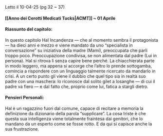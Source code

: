 Letto il 10-04-25 (pg 32 ~ 37)
#### [[Anno dei Cerotti Medicati Tucks|ACMT]] ~ 01 Aprile

#### Riassunto del capitolo:
In questo capitolo Hal Incandenza — che al momento sembra il protagonista — ha dieci anni e mezzo e viene mandato da uno “specialista in conversazione” su iniziativa della madre (Mami), preoccupata che parli troppo poco. Preoccupazione condivisa, se non alimentata dal padre (Lui in persona).
Hal si ritrova lì senza capire bene perché. La chiacchierata parte in modo leggero, ma appena si accorge che l’altro lo prende sottogamba, comincia a rispondere con un linguaggio talmente ricercato da mandarlo in crisi. A un certo punto gli viene il dubbio che quel tipo sia in realtà suo padre con una maschera: lo riconosce dal solito gilet a losanghe — di cui il padre va fiero — e dal fatto che, proprio come lui, fatica a stargli dietro.

#### Pensieri Personali:
Hal è un ragazzino fuori dal comune, capace di recitare a memoria la definizione da dizionario della parola “supplicare”. La cosa triste è che questa sua intelligenza viene totalmente fraintesa dai genitori, che lo mandano da un esperto come se fosse rotto. E da qui si capisce anche la sua frustrazione.